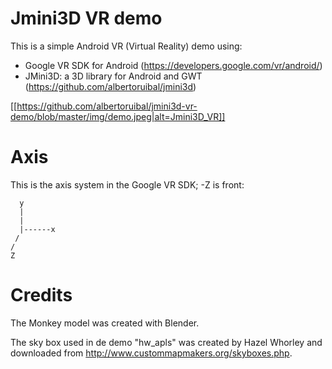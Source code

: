 Jmini3D VR demo
===============

This is a simple Android VR (Virtual Reality) demo using:

* Google VR SDK for Android (https://developers.google.com/vr/android/)
* JMini3D: a 3D library for Android and GWT (https://github.com/albertoruibal/jmini3d)

[[https://github.com/albertoruibal/jmini3d-vr-demo/blob/master/img/demo.jpeg|alt=Jmini3D_VR]]

Axis
====
This is the axis system in the Google VR SDK; -Z is front:

```
  y
  |  
  |
  |------x
 /
/
Z
```

Credits
=======
The Monkey model was created with Blender.

The sky box used in de demo "hw_apls" was created by Hazel Whorley and downloaded from http://www.custommapmakers.org/skyboxes.php.